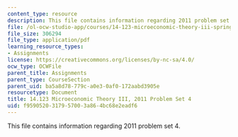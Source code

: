 ```yaml
---
content_type: resource
description: This file contains information regarding 2011 problem set 4.
file: /ol-ocw-studio-app/courses/14-123-microeconomic-theory-iii-spring-2015/f9590520317957003a864bc68e2eadf6_MIT14_123S15_PSet_4_11.pdf
file_size: 306294
file_type: application/pdf
learning_resource_types:
- Assignments
license: https://creativecommons.org/licenses/by-nc-sa/4.0/
ocw_type: OCWFile
parent_title: Assignments
parent_type: CourseSection
parent_uid: ba5a8d78-779c-a0e3-0af0-172aabd3905e
resourcetype: Document
title: 14.123 Microeconomic Theory III, 2011 Problem Set 4
uid: f9590520-3179-5700-3a86-4bc68e2eadf6
---
```

This file contains information regarding 2011 problem set 4.